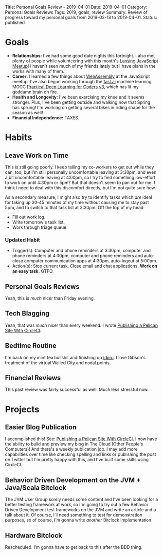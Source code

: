 Title: Personal Goals Review - 2019-04-01
Date: 2019-04-01
Category: Personal Goals Reviews
Tags: 2019, goals, review
Summary: Review of progress toward my personal goals from 2019-03-18 to 2019-04-01.
Status: published 


# Goals
* **Relationships:** I've had some good date nights this fortnight. I also met plenty of people while volunteering with this month's [Lansing JavaScript Meetup](https://www.meetup.com/Lansing-Javascript-Meetup/)! I haven't seen much of my friends lately but I have plans in the works with many of them.
* **Career:** I learned a few things about [WebAssembly](https://webassembly.org/) at the JavaScript meetup. I've also begun working through the [fast.ai](https://www.fast.ai/) machine learning MOOC [Practical Deep Learning for Coders v3](https://course.fast.ai/), which has lit my goddamn brain on fire.
* **Health and Longevity:** I've been exercising my knee and it seems stronger. Plus, I've been getting outside and walking now that Spring has sprung! I'm working on getting several bikes in riding shape for the season as well!
* **Financial Independence:** TAXES.

# Habits
## Leave Work on Time
This is still going poorly. I keep telling my co-workers to get out while they can, too, but I'm still personally uncomfortable leaving at 3:30pm, and even a bit uncomfortable leaving at 4:00pm, so I try to find something low-effort to work on until 4:30pm or 5pm? But that doesn't seem to pan out for me. I think I need to deal with this discomfort directly, but I'm not quite sure how.

As a secondary measure, I might also try to identify tasks which *are* ideal for taking up 30-45 minutes of my time without causing me to stay past 5pm, and to switch to that task list at 3:30pm. Off the top of my head:

* Fill out work log.
* Write tomorrow's task list.
* Work through triage queue.

### Updated Habit
* Trigger(s): Computer and phone reminders at 3:30pm, computer and phone reminders at 4:00pm, computer and phone reminders and auto-close computer communication apps at 4:30pm, auto-logout at 5:00pm.
* Action(s): Stop current task. Close email and chat applications. **Work on an easy task.** GTFO.

## Personal Goals Reviews
Yeah, this is *much* nicer than Friday evening.

## Tech Blagging
Yeah, that was *much* nicer than every weekend. I wrote [Publishing a Pelican Site With CircleCI]({filename}/blog/publishing-a-pelican-site-with-circleci.md).

## Bedtime Routine
I'm back on my mint tea bullshit and finishing up [Idoru](https://amzn.to/2HNBe4x). I love Gibson's treatment of the virtual Walled City and nodal points.

## Financial Reviews
This past review was fairly successful as well. Much less stressful now.


# Projects
## Easier Blog Publication
I accomplished this! See: [Publishing a Pelican Site With CircleCI]({filename}/blog/publishing-a-pelican-site-with-circleci.md). I now have the ability to build and preview my blog in The Cloud (Other People's Computers)! And there's a weekly publication job. I may add more capabilities over time like checking spelling and links or publishing the post on Twitter but I'm pretty happy with this, and I've built some skills using CircleCI.

## Behavior Driven Development on the JVM + Java/Scala Bitclock
The JVM User Group sorely needs some content and I've been looking for a better testing framework at work, so I'm going to try out a few Behavior Driven Development test frameworks on the JVM and write an article and a talk about it. Of course, I'll need something to test for demonstration purposes, so of course, I'm gonna write *another* Bitclock implementation.

## Hardware Bitclock
Rescheduled. I'm gonna have to get back to this after the BDD thing.

